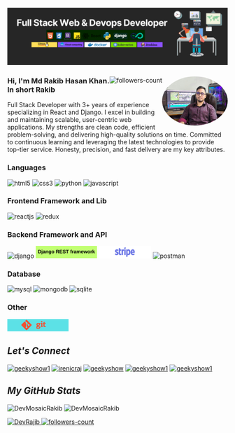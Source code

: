 <!----------------------------------- Banner  ------------------------------------>

[![MasterHead](https://github.com/rajibsandy/rajibsandy/blob/main/01-slide-1%20(2).png)](#)


<!----------------------------------- About Section ------------------------------------>
<div>
  <img align="right" width="150" style="border-radius: 50%;" alt="Coding" src="https://github.com/DevMosaicRakib/DevMosaicRakib/blob/main/img2.jpeg">
  <a href="https://github.com/DevMosaicRakib?tab=followers">
     <img align="right" src="https://img.shields.io/github/followers/DevMosaicRakib?label=Followers&style=social" alt="followers-count">
  </a>
  <h3>Hi, I'm Md Rakib Hasan Khan. In short  Rakib </h3>
  
  <p>      
Full Stack Developer with 3+ years of experience specializing in React and Django. I excel in building and maintaining scalable, user-centric web applications. My strengths are clean code, efficient problem-solving, and delivering high-quality solutions on time. Committed to continuous learning and leveraging the latest technologies to provide top-tier service. Honesty, precision, and fast delivery are my key attributes.
  </P> 
  
</div>



<!----------------------------------- Tech Stack Section ------------------------------------>

<h3>Languages</h3>
<p>
    <img src="https://img.shields.io/badge/HTML5-E34F26?style=for-the-badge&logo=html5&logoColor=white" alt="html5" />
    <img src="https://img.shields.io/badge/CSS3-1572B6?style=for-the-badge&logo=css3&logoColor=white" alt="css3" />
    <img src="https://img.shields.io/badge/Python-FFD43B?style=for-the-badge&logo=python&logoColor=blue" alt="python" />
    <img src="https://img.shields.io/badge/JavaScript-323330?style=for-the-badge&logo=javascript&logoColor=F7DF1E" alt="javascript" />
</p>


<h3>Frontend Framework and Lib</h3>
<p>
    <img src="https://img.shields.io/badge/React JS-20232A?style=for-the-badge&logo=react&logoColor=61DAFB" alt="reactjs" />
    <img src="https://img.shields.io/badge/Redux Toolkit-593D88?style=for-the-badge&logo=redux&logoColor=white" alt="redux" />
   
</p>



<h3>Backend Framework and API </h3>
<p>
    <img src="https://img.shields.io/badge/Django-092E20?style=for-the-badge&logo=django&logoColor=green" alt="django" />
    <img src="https://github.com/rajibsandy/rajibsandy/blob/main/Django%20REST%20framework%20(2)%20(3).png" alt="DRF" />
    <img src="https://github.com/rajibsandy/rajibsandy/blob/main/Django%20REST%20framework%20(1)%20(1).png" alt="django" />
    <img src="https://img.shields.io/badge/Postman-FF6C37?style=for-the-badge&logo=Postman&logoColor=white" alt="postman" />
</p>



<h3>Database</h3>
<p>
    <img src="https://img.shields.io/badge/MySQL-005C84?style=for-the-badge&logo=mysql&logoColor=white" alt="mysql" />
    <img src="https://img.shields.io/badge/MongoDB-4EA94B?style=for-the-badge&logo=mongodb&logoColor=white" alt="mongodb" />
    <img src="https://img.shields.io/badge/SQLite-07405E?style=for-the-badge&logo=sqlite&logoColor=white" alt="sqlite" />
</p>



<h3>Other</h3>
<p>
    <img src="https://github.com/rajibsandy/rajibsandy/blob/main/10%20(1).png" alt="github" />
</p>




<!----------------------------------- Social Media Links Section ------------------------------------>

<h2><i>Let's Connect</i></h2>
<p align="left" >
   <a href="https://twitter.com/#" target="blank"><img align="center" src="https://raw.githubusercontent.com/rahuldkjain/github-profile-readme-generator/master/src/images/icons/Social/twitter.svg" alt="geekyshow1" height="30" width="40" /></a>
  <a href="https://linkedin.com/in/mnhoda" target="blank"><img align="center" src="https://raw.githubusercontent.com/rahuldkjain/github-profile-readme-generator/master/src/images/icons/Social/linked-in-alt.svg" alt="irenicraj" height="30" width="40" /></a>
  <a href="https://www.facebook.com/mnhodarajib" target="blank"><img align="center" src="https://raw.githubusercontent.com/rahuldkjain/github-profile-readme-generator/master/src/images/icons/Social/facebook.svg" alt="geekyshow" height="30" width="40" /></a>
  <a href="https://instagram.com/#" target="blank"><img align="center" src="https://raw.githubusercontent.com/rahuldkjain/github-profile-readme-generator/master/src/images/icons/Social/instagram.svg" alt="geekyshow1" height="30" width="40" /></a>
  <a href="https://www.youtube.com/user/devops_hub6071" target="blank"><img align="center" src="https://raw.githubusercontent.com/rahuldkjain/github-profile-readme-generator/master/src/images/icons/Social/youtube.svg" alt="geekyshow1" height="30" width="40" /></a>

</p>

<!----------------------------------- GitHub Stats Section ------------------------------------>
<h2><i>My GitHub Stats</i></h2>

<p>
     <img align="center" src="https://github-readme-stats.vercel.app/api?username=DevMosaicRakib&show_icons=true&include_all_commits=true&count_private=true&hide=issues,contribs&border_radius=0&locale=en&theme=dark" alt="DevMosaicRakib" height="139" />
    <img align="center" src="https://github-readme-stats.vercel.app/api/top-langs/?username=DevMosaicRakib&layout=compact&border_radius=0&theme=dark" alt="DevMosaicRakib" height="139" />
</p>



<!----------------------------------- Profile View Section ------------------------------------>

<p align="left">
    <a href="https://github.com/DevMosaicRakib">
        <img src="https://komarev.com/ghpvc/?username=DevMosaicRakib&label=Profile%20views&color=0e75b6&style=flat" alt="DevRajib" />
    </a>
    <a href="https://github.com/DevMosaicRakib?tab=followers">
        <img src="https://img.shields.io/github/followers/DevMosaicRakib?label=Followers&style=social" alt="followers-count">
    </a>
</p>
